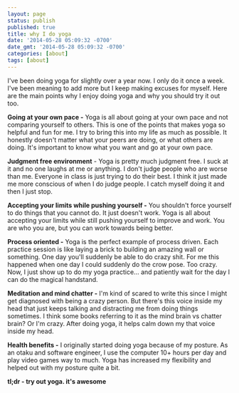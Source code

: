```yaml
---
layout: page
status: publish
published: true
title: why I do yoga
date: '2014-05-28 05:09:32 -0700'
date_gmt: '2014-05-28 05:09:32 -0700'
categories: [about]
tags: [about]
---
```

I've been doing yoga for slightly over a year now. I only do it once a week. I've been meaning to add more but I keep making excuses for myself. Here are the main points why I enjoy doing yoga and why you should try it out too.

**Going at your own pace -** Yoga is all about going at your own pace and not comparing yourself to others. This is one of the points that makes yoga so helpful and fun for me. I try to bring this into my life as much as possible. It honestly doesn't matter what your peers are doing, or what others are doing. It's important to know what you want and go at your own pace.

**Judgment free environment** - Yoga is pretty much judgment free. I suck at it and no one laughs at me or anything. I don't judge people who are worse than me. Everyone in class is just trying to do their best. I think it just made me more conscious of when I do judge people. I catch myself doing it and then I just stop.

**Accepting your limits while pushing yourself -** You shouldn't force yourself to do things that you cannot do. It just doesn't work. Yoga is all about accepting your limits while still pushing yourself to improve and work. You are who you are, but you can work towards being better.

**Process oriented -** Yoga is the perfect example of process driven. Each practice session is like laying a brick to building an amazing wall or something. One day you'll suddenly be able to do crazy shit. For me this happened when one day I could suddenly do the crow pose. Too crazy. Now, I just show up to do my yoga practice... and patiently wait for the day I can do the magical handstand.

**Meditation and mind chatter -** I'm kind of scared to write this since I might get diagnosed with being a crazy person. But there's this voice inside my head that just keeps talking and distracting me from doing things sometimes. I think some books referring to it as the mind brain vs chatter brain? Or I'm crazy. After doing yoga, it helps calm down my that voice inside my head.

**Health benefits -** I originally started doing yoga because of my posture. As an otaku and software engineer, I use the computer 10+ hours per day and play video games way to much. Yoga has increased my flexibility and helped out with my posture quite a bit.

**tl;dr - try out yoga. it's awesome**
